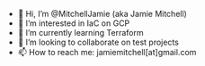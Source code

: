 - 👋 Hi, I’m @MitchellJamie (aka Jamie Mitchell)
- 👀 I’m interested in IaC on GCP
- 🌱 I’m currently learning Terraform
- 💞️ I’m looking to collaborate on test projects
- 📫 How to reach me:  jamiemitchell[at]gmail.com

<!---
MitchellJamie/MitchellJamie is a ✨ special ✨ repository because its `README.md` (this file) appears on your GitHub profile.
You can click the Preview link to take a look at your changes.
--->
